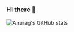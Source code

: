 ### Hi there 👋



![Anurag's GitHub stats](https://github-readme-stats.vercel.app/api?username=kimyeong96&show_icons=true&theme=radical)
